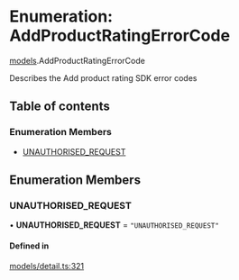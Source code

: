 # Enumeration: AddProductRatingErrorCode

[models](../wiki/models).AddProductRatingErrorCode

Describes the Add product rating SDK error codes

## Table of contents

### Enumeration Members

- [UNAUTHORISED\_REQUEST](../wiki/models.AddProductRatingErrorCode#unauthorised_request)

## Enumeration Members

### UNAUTHORISED\_REQUEST

• **UNAUTHORISED\_REQUEST** = ``"UNAUTHORISED_REQUEST"``

#### Defined in

[models/detail.ts:321](https://gitlab.com/baliganikhil/blackmirror-sdk/-/blob/349365c/src/models/detail.ts#L321)
